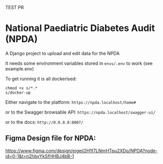 TEST PR

# National Paediatric Diabetes Audit (NPDA)

A Django project to upload and edit data for the NPDA

It needs some environment variables stored in ```envs/.env``` to work (see example.env)

To get running it is all dockerised:

```command
chmod +x s/*.*
s/docker-up
```

Either navigate to the platform:
`https://npda.localhost/home#`

or to the Swagger browsable API:
`https://npda.localhost/swagger-ui/`

or to the docs:
`http://0.0.0.0:8007/`

## Figma Design file for NPDA:

https://www.figma.com/design/ejgejj2H1f7LNmHTpu2XDo/NPDA?node-id=0-1&t=n2hbvYkSfHHBJ4bB-1
